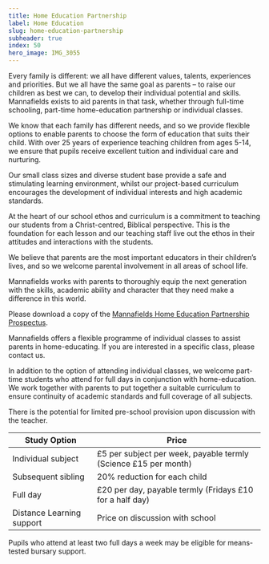 ```yaml
---
title: Home Education Partnership
label: Home Education
slug: home-education-partnership
subheader: true
index: 50
hero_image: IMG_3055
---
```


Every family is different: we all have different values, talents, experiences and priorities. But we all have the same goal as parents – to raise our children as best we can, to develop their individual potential and skills. Mannafields exists to aid parents in that task, whether through full-time schooling, part-time home-education partnership or individual classes.

We know that each family has different needs, and so we provide flexible options to enable parents to choose the form of education that suits their child. With over 25 years of experience teaching children from ages 5-14, we ensure that pupils receive excellent tuition and individual care and nurturing.

Our small class sizes and diverse student base provide a safe and stimulating learning environment, whilst our project-based curriculum encourages the development of individual interests and high academic standards.

At the heart of our school ethos and curriculum is a commitment to teaching our students from a Christ-centred, Biblical perspective. This is the foundation for each lesson and our teaching staff live out the ethos in their attitudes and interactions with the students.

We believe that parents are the most important educators in their children’s lives, and so we welcome parental involvement in all areas of school life.

Mannafields works with parents to thoroughly equip the next generation with the skills, academic ability and character that they need make a difference in this world.

 

Please download a copy of the [Mannafields Home Education Partnership Prospectus](/wp-content/uploads/2015/02/MannafieldsHomeEducationPartnership.pdf).

 

Mannafields offers a flexible programme of individual classes to assist parents in home-educating. If you are interested in a specific class, please contact us.

In addition to the option of attending individual classes, we welcome part-time students who attend for full days in conjunction with home-education. We work together with parents to put together a suitable curriculum to ensure continuity of academic standards and full coverage of all subjects.

There is the potential for limited pre-school provision upon discussion with the teacher.

|Study Option|Price|
|------------|-----|
|Individual subject|£5 per subject per week, payable termly (Science £15 per month)|
|Subsequent sibling|20% reduction for each child|
|Full day|£20 per day, payable termly (Fridays £10 for a half day)|
|Distance Learning support|Price on discussion with school|

Pupils who attend at least two full days a week may be eligible for means-tested bursary support.
